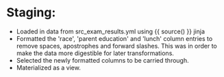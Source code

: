 # Staging:
 - Loaded in data from src_exam_results.yml using {{ source() }} jinja 
 - Formatted the 'race', 'parent education' and 'lunch' column entries to remove spaces, apostrophes and forward slashes.
 This was in order to make the data more digestible for later transformations.
 - Selected the newly formatted columns to be carried through.
 - Materialized as a view.